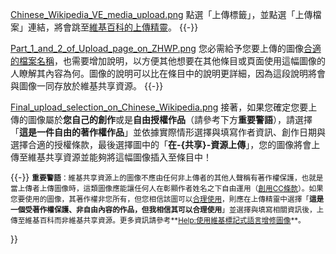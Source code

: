 [Chinese_Wikipedia_VE_media_upload.png](https://zh.wikipedia.org/wiki/File:Chinese_Wikipedia_VE_media_upload.png "fig:Chinese_Wikipedia_VE_media_upload.png")
點選「上傳標籤」，並點選「上傳檔案」連結，將會跳至[維基百科的上傳精靈](https://zh.wikipedia.org/wiki/Wikipedia:上傳 "wikilink")。
{{-}}

[Part_1_and_2_of_Upload_page_on_ZHWP.png](https://zh.wikipedia.org/wiki/File:Part_1_and_2_of_Upload_page_on_ZHWP.png "fig:Part_1_and_2_of_Upload_page_on_ZHWP.png")
您必需給予您要上傳的圖像[合適的檔案名稱](https://zh.wikipedia.org/wiki/WP:檔案名稱 "wikilink")，也需要增加說明，以方便其他想要在其他條目或頁面使用這幅圖像的人瞭解其內容為何。圖像的說明可以比在條目中的說明更詳細，因為這段說明將會與圖像一同存放於維基共享資源。
{{-}}

[Final_upload_selection_on_Chinese_Wikipedia.png](https://zh.wikipedia.org/wiki/File:Final_upload_selection_on_Chinese_Wikipedia.png "fig:Final_upload_selection_on_Chinese_Wikipedia.png")
接著，如果您確定您要上傳的圖像屬於**您自己的創作**或是**自由授權作品**（請參考下方**重要警語**），請選擇「**這是一件自由的著作權作品**」並依據實際情形選擇與填寫作者資訊、創作日期與選擇合適的授權條款，最後選擇圖中的「**在-{共享}-資源上傳**」，您的圖像將會上傳至維基共享資源並能夠將這幅圖像插入至條目中！

{{-}}
<small>**重要警語**：維基共享資源上的圖像不應由任何非上傳者的其他人聲稱有著作權保護，也就是當上傳者上傳圖像時，這類圖像應能讓任何人在彰顯作者姓名之下自由運用（[創用CC條款](https://creativecommons.org/licenses/by-sa/4.0/)）。如果您要使用的圖像，其著作權非您所有，但您相信該圖可以[合理使用](https://zh.wikipedia.org/wiki/WP:合理使用 "wikilink")，則應在上傳精靈中選擇「**這是一個受著作權保護、非自由內容的作品，但我相信其可以合理使用**」並選擇與填寫相關資訊後，上傳至維基百科而非維基共享資源。更多資訊請參考**[Help:使用維基標記式語言增修圖像](https://zh.wikipedia.org/wiki/Help:使用維基標記式語言增修圖像/3 "wikilink")**。</small>

}}